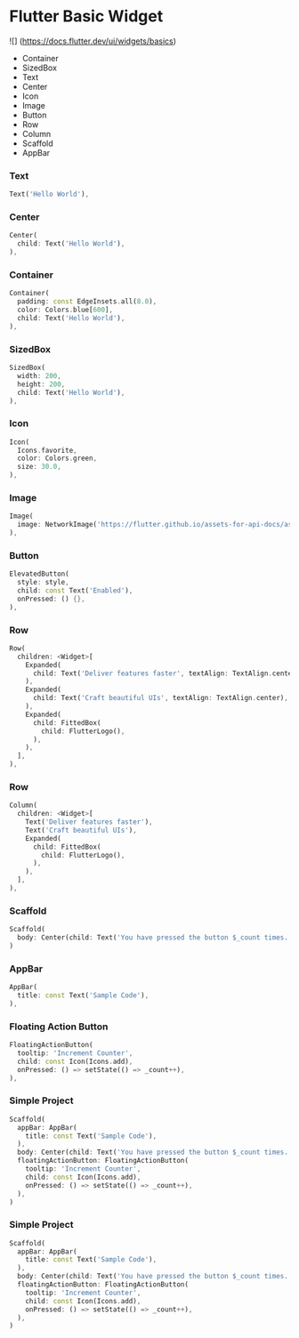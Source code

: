 # Flutter Basic Widget


![] (https://docs.flutter.dev/ui/widgets/basics)
   - Container
   - SizedBox
   - Text
   - Center
   - Icon
   - Image
   - Button
   - Row
   - Column
   - Scaffold
   - AppBar


### Text
```dart
Text('Hello World'),
```

### Center
```dart
Center(
  child: Text('Hello World'),
),
```

### Container
```dart
Container(
  padding: const EdgeInsets.all(8.0),
  color: Colors.blue[600],
  child: Text('Hello World'),
),
```

### SizedBox
```dart
SizedBox(
  width: 200,
  height: 200,
  child: Text('Hello World'),
),
```

### Icon
```dart
Icon(
  Icons.favorite,
  color: Colors.green,
  size: 30.0,
),
```

### Image
```dart
Image(
  image: NetworkImage('https://flutter.github.io/assets-for-api-docs/assets/widgets/owl.jpg'),
),
```

### Button
```dart
ElevatedButton(
  style: style,
  child: const Text('Enabled'),
  onPressed: () {},
),
```

### Row
```dart
Row(
  children: <Widget>[
    Expanded(
      child: Text('Deliver features faster', textAlign: TextAlign.center),
    ),
    Expanded(
      child: Text('Craft beautiful UIs', textAlign: TextAlign.center),
    ),
    Expanded(
      child: FittedBox(
        child: FlutterLogo(),
      ),
    ),
  ],
),
```

### Row
```dart
Column(
  children: <Widget>[
    Text('Deliver features faster'),
    Text('Craft beautiful UIs'),
    Expanded(
      child: FittedBox(
        child: FlutterLogo(),
      ),
    ),
  ],
),
```

### Scaffold
```dart
Scaffold(
  body: Center(child: Text('You have pressed the button $_count times.')),
)
```

### AppBar
```dart
AppBar(
  title: const Text('Sample Code'),
),
```

### Floating Action Button
```dart
FloatingActionButton(
  tooltip: 'Increment Counter',
  child: const Icon(Icons.add),
  onPressed: () => setState(() => _count++),
),
```

### Simple Project
```dart
Scaffold(
  appBar: AppBar(
    title: const Text('Sample Code'),
  ),
  body: Center(child: Text('You have pressed the button $_count times.')),
  floatingActionButton: FloatingActionButton(
    tooltip: 'Increment Counter',
    child: const Icon(Icons.add),
    onPressed: () => setState(() => _count++),
  ),
)
```

### Simple Project
```dart
Scaffold(
  appBar: AppBar(
    title: const Text('Sample Code'),
  ),
  body: Center(child: Text('You have pressed the button $_count times.')),
  floatingActionButton: FloatingActionButton(
    tooltip: 'Increment Counter',
    child: const Icon(Icons.add),
    onPressed: () => setState(() => _count++),
  ),
)
```







